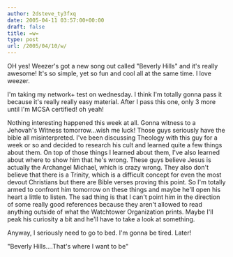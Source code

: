 ```yaml
---
author: 2dsteve_ty3fxq
date: 2005-04-11 03:57:00+00:00
draft: false
title: =w=
type: post
url: /2005/04/10/w/
---
```


OH yes! Weezer's got a new song out called "Beverly Hills" and it's really awesome! It's so simple, yet so fun and cool all at the same time. I love weezer.

I'm taking my network+ test on wednesday. I think I'm totally gonna pass it because it's really really easy material. After I pass this one, only 3 more until I'm MCSA certified! oh yeah!

Nothing interesting happened this week at all. Gonna witness to a Jehovah's Witness tomorrow...wish me luck! Those guys seriously have the bible all misinterpreted. I've been discussing Theology with this guy for a week or so and decided to research his cult and learned quite a few things about them. On top of those things I learned about them, I've also learned about where to show him that he's wrong. These guys believe Jesus is actually the Archangel Michael, which is crazy wrong. They also don't believe that there is a Trinity, which is a difficult concept for even the most devout Christians but there are Bible verses proving this point. So I'm totally armed to confront him tomorrow on these things and maybe he'll open his heart a little to listen. The sad thing  is that I can't point him in the direction of some really good references because they aren't allowed to read anything outside of what the Watchtower Organization prints. Maybe I'll peak his curiosity a bit and he'll have to take a look at something.

Anyway, I seriously need to go to bed. I'm gonna be tired. Later!

"Beverly Hills....That's where I want to be"
